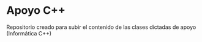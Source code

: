 # Apoyo C++
Repositorio creado para subir el contenido de las clases dictadas de apoyo (Informática C++)
